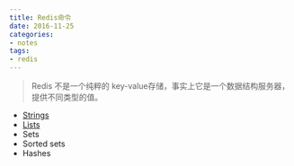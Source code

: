 ```yaml
---
title: Redis命令
date: 2016-11-25
categories:
- notes
tags:
- redis
---
```


> Redis 不是一个纯粹的 key-value存储，事实上它是一个数据结构服务器，提供不同类型的值。

- [Strings](/redis-commands-string.html)
- [Lists](/redis-commands-lists.html)
- Sets
- Sorted sets
- Hashes
